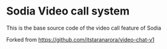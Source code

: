 # Sodia Video call system

This is the base source code of the video call feature of Sodia

Forked from https://github.com/itstaranarora/video-chat-v1
